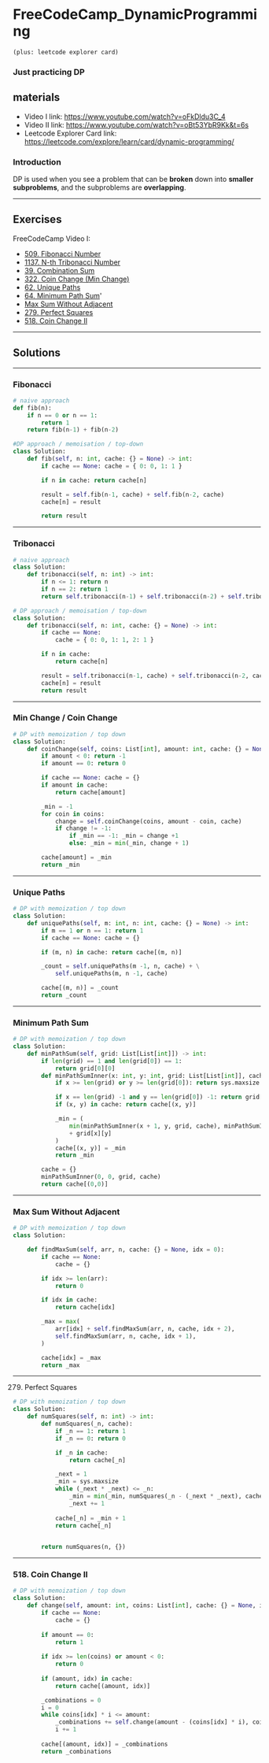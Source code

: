 # FreeCodeCamp_DynamicProgramming

`(plus: leetcode explorer card)`

### Just practicing DP

## materials

- Video I link: https://www.youtube.com/watch?v=oFkDldu3C_4
- Video II link: https://www.youtube.com/watch?v=oBt53YbR9Kk&t=6s
- Leetcode Explorer Card link: https://leetcode.com/explore/learn/card/dynamic-programming/

### Introduction

DP is used when you see a problem that can be **broken** down into **smaller subproblems**, and the subproblems are **overlapping**.

---

## Exercises

FreeCodeCamp Video I:

- [509. Fibonacci Number](https://leetcode.com/problems/fibonacci-number/description/)
- [1137. N-th Tribonacci Number](https://leetcode.com/problems/n-th-tribonacci-number/)
- [39. Combination Sum](https://leetcode.com/problems/combination-sum/description/)
- [322. Coin Change (Min Change)](https://leetcode.com/problems/coin-change/description/)
- [62. Unique Paths](https://leetcode.com/problems/unique-paths/)
- [64. Minimum Path Sum](https://leetcode.com/problems/minimum-path-sum/)'
- [Max Sum Without Adjacent](https://practice.geeksforgeeks.org/problems/max-sum-without-adjacents2430/1)
- [279. Perfect Squares](https://leetcode.com/problems/perfect-squares/description/)
- [518. Coin Change II](https://leetcode.com/problems/coin-change-ii/description/)

---

## Solutions

---

### Fibonacci

```python
# naive approach
def fib(n):
    if n == 0 or n == 1:
        return 1
    return fib(n-1) + fib(n-2)
```

```python
#DP approach / memoisation / top-down
class Solution:
    def fib(self, n: int, cache: {} = None) -> int:
        if cache == None: cache = { 0: 0, 1: 1 }

        if n in cache: return cache[n]

        result = self.fib(n-1, cache) + self.fib(n-2, cache)
        cache[n] = result

        return result
```

---

### Tribonacci

```python
# naive approach
class Solution:
    def tribonacci(self, n: int) -> int:
        if n <= 1: return n
        if n == 2: return 1
        return self.tribonacci(n-1) + self.tribonacci(n-2) + self.tribonacci(n-3)
```

```python
# DP approach / memoisation / top-down
class Solution:
    def tribonacci(self, n: int, cache: {} = None) -> int:
        if cache == None:
            cache = { 0: 0, 1: 1, 2: 1 }

        if n in cache:
            return cache[n]

        result = self.tribonacci(n-1, cache) + self.tribonacci(n-2, cache) + self.tribonacci(n-3, cache)
        cache[n] = result
        return result
```

---

### Min Change / Coin Change

```python
# DP with memoization / top down
class Solution:
    def coinChange(self, coins: List[int], amount: int, cache: {} = None) -> int:
        if amount < 0: return -1
        if amount == 0: return 0

        if cache == None: cache = {}
        if amount in cache:
            return cache[amount]

        _min = -1
        for coin in coins:
            change = self.coinChange(coins, amount - coin, cache)
            if change != -1:
                if _min == -1: _min = change +1
                else: _min = min(_min, change + 1)

        cache[amount] = _min
        return _min
```

---

### Unique Paths

```python
# DP with memoization / top down
class Solution:
    def uniquePaths(self, m: int, n: int, cache: {} = None) -> int:
        if m == 1 or n == 1: return 1
        if cache == None: cache = {}

        if (m, n) in cache: return cache[(m, n)]

        _count = self.uniquePaths(m -1, n, cache) + \
            self.uniquePaths(m, n -1, cache)

        cache[(m, n)] = _count
        return _count
```

---

### Minimum Path Sum

```python
# DP with memoization / top down
class Solution:
    def minPathSum(self, grid: List[List[int]]) -> int:
        if len(grid) == 1 and len(grid[0]) == 1:
            return grid[0][0]
        def minPathSumInner(x: int, y: int, grid: List[List[int]], cache: {}):
            if x >= len(grid) or y >= len(grid[0]): return sys.maxsize

            if x == len(grid) -1 and y == len(grid[0]) -1: return grid[-1][-1]
            if (x, y) in cache: return cache[(x, y)]

            _min = (
                min(minPathSumInner(x + 1, y, grid, cache), minPathSumInner(x, y + 1, grid, cache))
                + grid[x][y]
            )
            cache[(x, y)] = _min
            return _min

        cache = {}
        minPathSumInner(0, 0, grid, cache)
        return cache[(0,0)]
```

---

### Max Sum Without Adjacent

```python
# DP with memoization / top down
class Solution:

	def findMaxSum(self, arr, n, cache: {} = None, idx = 0):
	    if cache == None:
	        cache = {}

	    if idx >= len(arr):
	        return 0

	    if idx in cache:
	        return cache[idx]

	    _max = max(
	        arr[idx] + self.findMaxSum(arr, n, cache, idx + 2),
	        self.findMaxSum(arr, n, cache, idx + 1),
        )

        cache[idx] = _max
        return _max
```
---

279. Perfect Squares

```python
# DP with memoization / top down
class Solution:
    def numSquares(self, n: int) -> int:
        def numSquares(_n, cache):
            if _n == 1: return 1
            if _n == 0: return 0

            if _n in cache: 
                return cache[_n]                

            _next = 1
            _min = sys.maxsize
            while (_next * _next) <= _n:
                _min = min(_min, numSquares(_n - (_next * _next), cache))
                _next += 1
            
            cache[_n] = _min + 1
            return cache[_n]
                

        return numSquares(n, {})


```

---

### 518. Coin Change II

```python
# DP with memoization / top down
class Solution:
    def change(self, amount: int, coins: List[int], cache: {} = None, idx: int = 0) -> int:
        if cache == None: 
            cache = {}
        
        if amount == 0: 
            return 1
        
        if idx >= len(coins) or amount < 0: 
            return 0
        
        if (amount, idx) in cache:
            return cache[(amount, idx)]

        _combinations = 0
        i = 0
        while coins[idx] * i <= amount:
            _combinations += self.change(amount - (coins[idx] * i), coins, cache, idx+1)
            i += 1
        
        cache[(amount, idx)] = _combinations
        return _combinations

```

